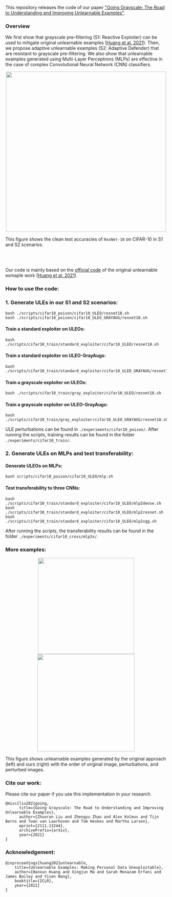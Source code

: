 This repository releases the code of our paper ["Going Grayscale: The Road to Understanding and Improving Unlearnable Examples"](https://arxiv.org/abs/2111.13244).

### Overview

We first show that grayscale pre-filtering (S1: Reactive Exploiter) can be used to mitigate original unlearnable examples ([Huang et al. 2021](https://openreview.net/forum?id=iAmZUo0DxC0)). 
Then, we propose adaptive unlearnable examples (S2: Adaptive Defender) that are resistant to grayscale pre-filtering. 
We also show that unlearnable examples generated using Multi-Layer Perceptrons (MLPs) are effective in the case of complex Convolutional Neural Network (CNN) classifiers.

<p align="center">
<img src="/figures/diagram_sce_2.PNG" width="500">
</p>

This figure shows the clean test accuracies of ```ResNet-18``` on CIFAR-10 in S1 and S2 scenarios.

<br/><br/>


Our code is mainly based on the [official code](https://github.com/HanxunH/Unlearnable-Examples/) of the original unlearnable exmaple work ([Huang et al. 2021](https://openreview.net/forum?id=iAmZUo0DxC0)). 

### How to use the code:

### 1. Generate ULEs in our S1 and S2 scenarios:

```
bash ./scripts/cifar10_poison/cifar10_ULEO/resnet18.sh
bash ./scripts/cifar10_poison/cifar10_ULEO_GRAYAUG/resnet18.sh
```


#### Train a standard exploiter on ULEOs:

```
bash ./scripts/cifar10_train/standard_exploiter/cifar10_ULEO/resnet18.sh
```

#### Train a standard exploiter on ULEO-GrayAugs:

```
bash ./scripts/cifar10_train/standard_exploiter/cifar10_ULEO_GRAYAUG/resnet18.sh
```

#### Train a grayscale exploiter on ULEOs:

```
bash ./scripts/cifar10_train/gray_exploiter/cifar10_ULEO/resnet18.sh
```

#### Train a grayscale exploiter on ULEO-GrayAugs:

```
bash ./scripts/cifar10_train/gray_exploiter/cifar10_ULEO_GRAYAUG/resnet18.sh
```


ULE perturbations can be found in ```./experiments/cifar10_poison/```.
After running the scripts, training results can be found in the folder ```./experiments/cifar10_train/```.


### 2. Generate ULEs on MLPs and test transferability:

####  Generate ULEOs on MLPs:

```
bash scripts/cifar10_poison/cifar10_ULEO/mlp.sh
```

#### Test transferability to three CNNs:

```
bash ./scripts/cifar10_train/standard_exploiter/cifar10_ULEO/mlp2dense.sh
bash ./scripts/cifar10_train/standard_exploiter/cifar10_ULEO/mlp2resnet.sh
bash ./scripts/cifar10_train/standard_exploiter/cifar10_ULEO/mlp2vgg.sh
```


After running the scripts, the transferability results can be found in the folder ```./experiments/cifar10_cross/mlp2x/```.

### More examples:

<p align="center">
<img src="/figures/moreuleo.png" width="300">

<img src="/figures/moreuleograyaug.png" width="304">
</p>

This figure shows unlearnable examples generated by the original approach (left) and ours (right) with the order of original image, perturbations, and perturbed images.  

### Cite our work:

Please cite our paper if you use this implementation in your research.

```
@misc{liu2021going,
      title={Going Grayscale: The Road to Understanding and Improving Unlearnable Examples}, 
      author={Zhuoran Liu and Zhengyu Zhao and Alex Kolmus and Tijn Berns and Twan van Laarhoven and Tom Heskes and Martha Larson},
      eprint={2111.13244},
      archivePrefix={arXiv},
      year={2021}
}
```
### Acknowledgement:

```
@inproceedings{huang2021unlearnable,
    title={Unlearnable Examples: Making Personal Data Unexploitable},
    author={Hanxun Huang and Xingjun Ma and Sarah Monazam Erfani and James Bailey and Yisen Wang},
    booktitle={ICLR},
    year={2021}
}
```
